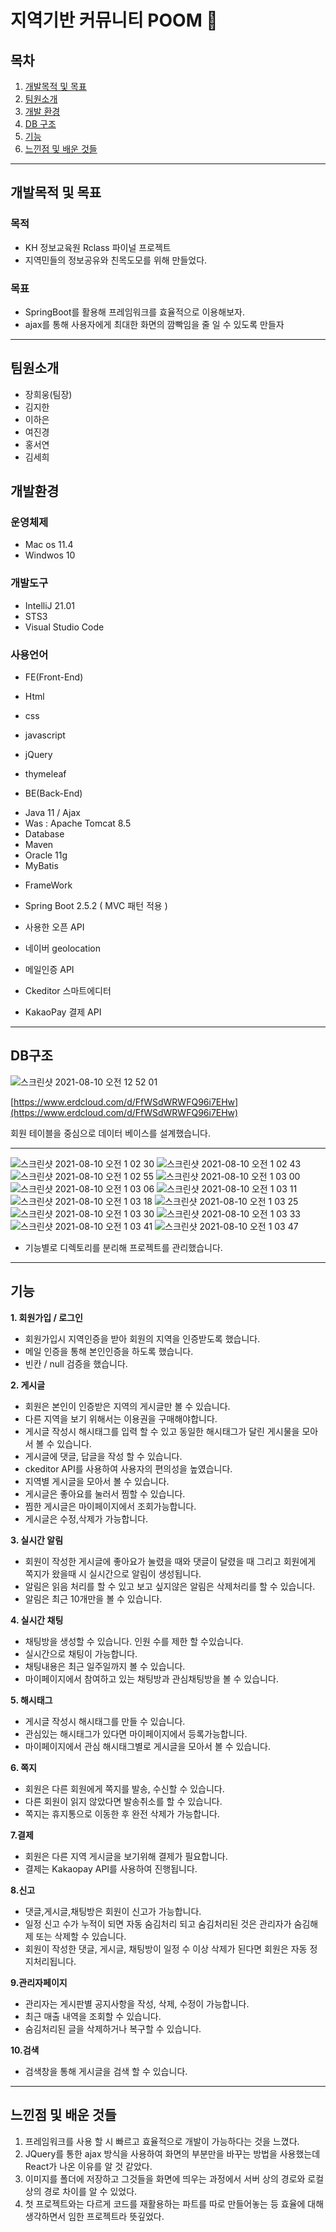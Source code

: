 # 지역기반 커뮤니티 POOM :two_women_holding_hands:

## 목차
 1. [개발목적 및 목표](#목적)
 2. [팀원소개](#팀원소개)
 3. [개발 환경](#개발환경)
 4. [DB 구조](#DB구조)
 5. [기능](#기능)
 6. [느낀점 및 배운 것들](#느낀점)
----
## 개발목적 및 목표

### 목적
 - KH 정보교육원 Rclass 파이널 프로젝트
 - 지역민들의 정보공유와 친목도모를 위해 만들었다.

### 목표
 - SpringBoot를 활용해 프레임워크를 효율적으로 이용해보자.  
 - ajax를 통해 사용자에게 최대한 화면의 깜빡임을 줄 일 수 있도록 만들자
------

## 팀원소개
- 장희웅(팀장)
- 김지한
- 이하은
- 여진경
- 홍서연
- 김세희

## 개발환경
### 운영체제
- Mac os 11.4
- Windwos 10

### 개발도구
- IntelliJ 21.01
- STS3
- Visual Studio Code

### 사용언어
* FE(Front-End)
 * Html
 * css
 * javascript
 * jQuery
 * thymeleaf

* BE(Back-End)
 - Java 11 / Ajax
 - Was : Apache Tomcat 8.5
 - Database
 - Maven
 - Oracle 11g
 - MyBatis

* FrameWork
 * Spring Boot 2.5.2 ( MVC 패턴 적용 ) 

* 사용한 오픈 API 
 * 네이버 geolocation 
 * 메일인증 API
 * Ckeditor 스마트에디터
 * KakaoPay 결제 API

---
## DB구조
![스크린샷 2021-08-10 오전 12 52 01](https://user-images.githubusercontent.com/44770275/128790985-f04d2135-3f2b-4f24-ab9b-61e08acd0d4b.png)


[https://www.erdcloud.com/d/FfWSdWRWFQ96i7EHw](https://www.erdcloud.com/d/FfWSdWRWFQ96i7EHw)

회원 테이블을 중심으로 데이터 베이스를 설계했습니다.

---

![스크린샷 2021-08-10 오전 1 02 30](https://user-images.githubusercontent.com/44770275/128790969-f884513e-35a2-4e60-b074-e0c4934ff510.png)
![스크린샷 2021-08-10 오전 1 02 43](https://user-images.githubusercontent.com/44770275/128790972-61814671-9445-4b9e-b0f2-dc955fda1e49.png)
![스크린샷 2021-08-10 오전 1 02 55](https://user-images.githubusercontent.com/44770275/128790974-f00406d6-8b01-4c7e-bd46-f8c61474b31e.png)
![스크린샷 2021-08-10 오전 1 03 00](https://user-images.githubusercontent.com/44770275/128790975-da5f4639-2e32-4d8e-9611-104a988a3039.png)
![스크린샷 2021-08-10 오전 1 03 06](https://user-images.githubusercontent.com/44770275/128790977-b3f30bc6-27d6-49f1-95e3-ae9cacf52c6a.png)
![스크린샷 2021-08-10 오전 1 03 11](https://user-images.githubusercontent.com/44770275/128790978-c96f6fc4-fce5-4d1f-add9-b719327271d9.png)
![스크린샷 2021-08-10 오전 1 03 18](https://user-images.githubusercontent.com/44770275/128790979-fc2e6d26-fe55-4bf2-a8cb-d3379f286511.png)
![스크린샷 2021-08-10 오전 1 03 25](https://user-images.githubusercontent.com/44770275/128790980-cec371e2-ce97-424d-a00f-fd5ced5a43ad.png)
![스크린샷 2021-08-10 오전 1 03 30](https://user-images.githubusercontent.com/44770275/128790981-b62d3a76-b797-4245-9955-e2b33ea91aa2.png)
![스크린샷 2021-08-10 오전 1 03 33](https://user-images.githubusercontent.com/44770275/128790982-9145d4b8-d522-4dc5-a59e-0ace75fb230f.png)
![스크린샷 2021-08-10 오전 1 03 41](https://user-images.githubusercontent.com/44770275/128790983-278de9a8-ca37-4de4-8dde-bca9497dbc57.png)
![스크린샷 2021-08-10 오전 1 03 47](https://user-images.githubusercontent.com/44770275/128790984-2ba0d84b-dd32-41f7-8a0c-ecd8195e69c2.png)

- 기능별로 디렉토리를 분리해 프로젝트를 관리했습니다.

---

## 기능
**1. 회원가입 / 로그인**
 - 회원가입시 지역인증을 받아 회원의 지역을 인증받도록 했습니다.
 - 메일 인증을 통해 본인인증을 하도록 했습니다.
 - 빈칸 / null 검증을 했습니다.

**2. 게시글**
 - 회원은 본인이 인증받은 지역의 게시글만 볼 수 있습니다.
 - 다른 지역을 보기 위해서는 이용권을 구매해야합니다.
 - 게시글 작성시 해시태그를 입력 할 수 있고 동일한 해시태그가 달린 게시물을 모아서 볼 수 있습니다.
 - 게시글에 댓글, 답글을 작성 할 수 있습니다.
 - ckeditor API를 사용하여 사용자의 편의성을 높였습니다.
 - 지역별 게시글을 모아서 볼 수 있습니다.
 - 게시글은 좋아요를 눌러서 찜할 수 있습니다.
 - 찜한 게시글은 마이페이지에서 조회가능합니다.
 - 게시글은 수정,삭제가 가능합니다.

 **3. 실시간 알림**
  - 회원이 작성한 게시글에 좋아요가 눌렸을 때와 댓글이 달렸을 때 그리고 회원에게 쪽지가 왔을때 시 실시간으로 알림이 생성됩니다.
  - 알림은 읽음 처리를 할 수 있고 보고 싶지않은 알림은 삭제처리를 할 수 있습니다.
  - 알림은 최근 10개만을 볼 수 있습니다. 

**4. 실시간 채팅**
 - 채팅방을 생성할 수 있습니다. 인원 수를 제한 할 수있습니다. 
- 실시간으로 채팅이 가능합니다.
- 채팅내용은 최근 일주일까지 볼 수 있습니다.
- 마이페이지에서 참여하고 있는 채팅방과 관심채팅방을 볼 수 있습니다.

**5. 해시태그**
 - 게시글 작성시 해시태그를 만들 수 있습니다.
 - 관심있는 해시태그가 있다면 마이페이지에서 등록가능합니다.
 - 마이페이지에서 관심 해시태그별로 게시글을 모아서 볼 수 있습니다.

**6. 쪽지**
 - 회원은 다른 회원에게 쪽지를 발송, 수신할 수 있습니다.
 - 다른 회원이 읽지 않았다면 발송취소를 할 수 있습니다.
 - 쪽지는 휴지통으로 이동한 후 완전 삭제가 가능합니다.

**7.결제**
- 회원은 다른 지역 게시글을 보기위해 결제가 필요합니다.
- 결제는 Kakaopay API를 사용하여 진행됩니다.

**8.신고**
- 댓글,게시글,채팅방은 회원이 신고가 가능합니다.
- 일정 신고 수가 누적이 되면 자동 숨김처리 되고 숨김처리된 것은 관리자가 숨김해제 또는 삭제할 수 있습니다.
- 회원이 작성한 댓글, 게시글, 채팅방이 일정 수 이상 삭제가 된다면 회원은 자동 정지처리됩니다.

**9.관리자페이지**
- 관리자는 게시판별 공지사항을 작성, 삭제, 수정이 가능합니다.
- 최근 매출 내역을 조회할 수 있습니다.
- 숨김처리된 글을 삭제하거나 복구할 수 있습니다.

**10.검색**
- 검색창을 통해 게시글을 검색 할 수 있습니다.
---
## 느낀점 및 배운 것들
1. 프레임워크를 사용 할 시 빠르고 효율적으로 개발이 가능하다는 것을 느꼈다.
2. JQuery를 통한 ajax 방식을 사용하여 화면의 부분만을 바꾸는 방법을 사용했는데 React가 나온 이유를 알 것 같았다.
3. 이미지를 폴더에 저장하고 그것들을 화면에 띄우는 과정에서 서버 상의 경로와 로컬 상의 경로 차이를 알 수 있었다.
4. 첫 프로젝트와는 다르게 코드를 재활용하는 파트를 따로 만들어놓는 등 효율에 대해 생각하면서 임한 프로젝트라 뜻깊었다. 

